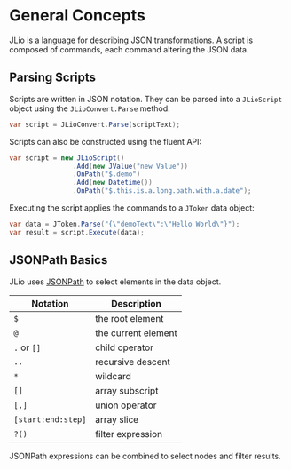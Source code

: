 # General Concepts

JLio is a language for describing JSON transformations. A script is composed of commands, each command altering the JSON data.

## Parsing Scripts

Scripts are written in JSON notation. They can be parsed into a `JLioScript` object using the `JLioConvert.Parse` method:

```csharp
var script = JLioConvert.Parse(scriptText);
```

Scripts can also be constructed using the fluent API:

```csharp
var script = new JLioScript()
                .Add(new JValue("new Value"))
                .OnPath("$.demo")
                .Add(new Datetime())
                .OnPath("$.this.is.a.long.path.with.a.date");
```

Executing the script applies the commands to a `JToken` data object:

```csharp
var data = JToken.Parse("{\"demoText\":\"Hello World\"}");
var result = script.Execute(data);
```

## JSONPath Basics

JLio uses [JSONPath](https://goessner.net/articles/JsonPath/) to select elements in the data object.

| Notation | Description |
|---|---|
| `$` | the root element |
| `@` | the current element |
| `.` or `[]` | child operator |
| `..` | recursive descent |
| `*` | wildcard |
| `[]` | array subscript |
| `[,]` | union operator |
| `[start:end:step]` | array slice |
| `?()` | filter expression |

JSONPath expressions can be combined to select nodes and filter results.
